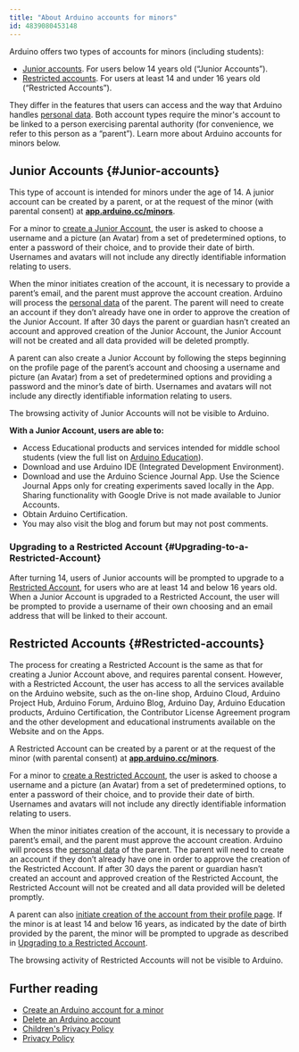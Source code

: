 ```yaml
---
title: "About Arduino accounts for minors"
id: 4839080453148
---
```


Arduino offers two types of accounts for minors (including students):

* [Junior accounts](#Junior-accounts). For users below 14 years old (“Junior Accounts”).
* [Restricted accounts](#Restricted-accounts). For users at least 14 and under 16 years old (“Restricted Accounts”).

They differ in the features that users can access and the way that Arduino handles [personal data](https://www.arduino.cc/en/privacy-policy/). Both account types require the minor's account to be linked to a person exercising parental authority (for convenience, we refer to this person as a “parent”). Learn more about Arduino accounts for minors below.

## Junior Accounts {#Junior-accounts}

This type of account is intended for minors under the age of 14. A junior account can be created by a parent, or at the request of the minor (with parental consent) at **[app.arduino.cc/minors](https://app.arduino.cc/minors)**.

For a minor to [create a Junior Account](https://support.arduino.cc/hc/en-us/articles/360022234360-Create-an-Arduino-account-for-juniors#junior-request), the user is asked to choose a username and a picture (an Avatar) from a set of predetermined options, to enter a password of their choice, and to provide their date of birth. Usernames and avatars will not include any directly identifiable information relating to users.

When the minor initiates creation of the account, it is necessary to provide a parent’s email, and the parent must approve the account creation. Arduino will process the [personal data](https://www.arduino.cc/en/privacy-policy/) of the parent. The parent will need to create an account if they don’t already have one in order to approve the creation of the Junior Account. If after 30 days the parent or guardian hasn’t created an account and approved creation of the Junior Account, the Junior Account will not be created and all data provided will be deleted promptly. 

A parent can also create a Junior Account by following the steps beginning on the profile page of the parent’s account and choosing a username and picture (an Avatar) from a set of predetermined options and providing a password and the minor’s date of birth. Usernames and avatars will not include any directly identifiable information relating to users.

The browsing activity of Junior Accounts will not be visible to Arduino.

**With a Junior Account, users are able to:**

* Access Educational products and services intended for middle school students (view the full list on [Arduino Education](https://www.arduino.cc/education)).
* Download and use Arduino IDE (Integrated Development Environment).
* Download and use the Arduino Science Journal App. Use the Science Journal Apps only for creating experiments saved locally in the App. Sharing functionality with Google Drive is not made available to Junior Accounts.
* Obtain Arduino Certification.
* You may also visit the blog and forum but may not post comments.

### Upgrading to a Restricted Account {#Upgrading-to-a-Restricted-Account}

After turning 14, users of Junior accounts will be prompted to upgrade to a [Restricted Account](#Restricted-accounts), for users who are at least 14 and below 16 years old. When a Junior Account is upgraded to a Restricted Account, the user will be prompted to provide a username of their own choosing and an email address that will be linked to their account.

<a id="Regular-accounts"></a><!-- Legacy id-->

## Restricted Accounts {#Restricted-accounts}

The process for creating a Restricted Account is the same as that for creating a Junior Account above, and requires parental consent.  However, with a Restricted Account, the user has access to all the services available on the Arduino website, such as the on-line shop, Arduino Cloud, Arduino Project Hub, Arduino Forum, Arduino Blog, Arduino Day, Arduino Education products, Arduino Certification, the Contributor License Agreement program and the other development and educational instruments available on the Website and on the Apps.

A Restricted Account can be created by a parent or at the request of the minor (with parental consent) at **[app.arduino.cc/minors](https://app.arduino.cc/minors)**.

For a minor to [create a Restricted Account](https://support.arduino.cc/hc/en-us/articles/360022234360-Create-an-Arduino-account-for-juniors#junior-request), the user is asked to choose a username and a picture (an Avatar) from a set of predetermined options, to enter a password of their choice, and to provide their date of birth. Usernames and avatars will not include any directly identifiable information relating to users.

When the minor initiates creation of the account, it is necessary to provide a parent’s email, and the parent must approve the account creation. Arduino will process the [personal data](https://www.arduino.cc/en/privacy-policy/) of the parent. The parent will need to create an account if they don’t already have one in order to approve the creation of the Restricted Account. If after 30 days the parent or guardian hasn’t created an account and approved creation of the Restricted Account, the Restricted Account will not be created and all data provided will be deleted promptly. 

A parent can also [initiate creation of the account from their profile page](https://support.arduino.cc/hc/en-us/articles/360022234360-Create-an-Arduino-account-for-juniors#adult-create). If the minor is at least 14 and below 16 years, as indicated by the date of birth provided by the parent, the minor will be prompted to upgrade as described in [Upgrading to a Restricted Account](#Upgrading-to-a-Restricted-Account).

The browsing activity of Restricted Accounts will not be visible to Arduino.

## Further reading

* [Create an Arduino account for a minor](https://support.arduino.cc/hc/en-us/articles/360022234360#junior-request)
* [Delete an Arduino account](https://support.arduino.cc/hc/en-us/articles/360017090920)
* [Children's Privacy Policy](https://www.arduino.cc/en/privacy-policy/children-privacy-policy)
* [Privacy Policy](https://www.arduino.cc/en/privacy-policy)
